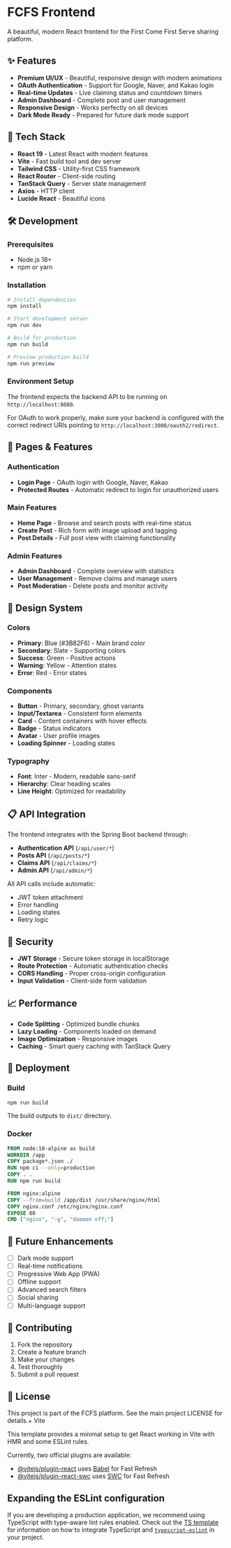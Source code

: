 # FCFS Frontend

A beautiful, modern React frontend for the First Come First Serve sharing platform.

## ✨ Features

- **Premium UI/UX** - Beautiful, responsive design with modern animations
- **OAuth Authentication** - Support for Google, Naver, and Kakao login
- **Real-time Updates** - Live claiming status and countdown timers
- **Admin Dashboard** - Complete post and user management
- **Responsive Design** - Works perfectly on all devices
- **Dark Mode Ready** - Prepared for future dark mode support

## 🚀 Tech Stack

- **React 19** - Latest React with modern features
- **Vite** - Fast build tool and dev server
- **Tailwind CSS** - Utility-first CSS framework
- **React Router** - Client-side routing
- **TanStack Query** - Server state management
- **Axios** - HTTP client
- **Lucide React** - Beautiful icons

## 🛠️ Development

### Prerequisites

- Node.js 18+ 
- npm or yarn

### Installation

```bash
# Install dependencies
npm install

# Start development server
npm run dev

# Build for production
npm run build

# Preview production build
npm run preview
```

### Environment Setup

The frontend expects the backend API to be running on `http://localhost:8080`. 

For OAuth to work properly, make sure your backend is configured with the correct redirect URIs pointing to `http://localhost:3000/oauth2/redirect`.

## 📱 Pages & Features

### Authentication
- **Login Page** - OAuth login with Google, Naver, Kakao
- **Protected Routes** - Automatic redirect to login for unauthorized users

### Main Features
- **Home Page** - Browse and search posts with real-time status
- **Create Post** - Rich form with image upload and tagging
- **Post Details** - Full post view with claiming functionality

### Admin Features
- **Admin Dashboard** - Complete overview with statistics
- **User Management** - Remove claims and manage users
- **Post Moderation** - Delete posts and monitor activity

## 🎨 Design System

### Colors
- **Primary**: Blue (#3B82F6) - Main brand color
- **Secondary**: Slate - Supporting colors
- **Success**: Green - Positive actions
- **Warning**: Yellow - Attention states
- **Error**: Red - Error states

### Components
- **Button** - Primary, secondary, ghost variants
- **Input/Textarea** - Consistent form elements
- **Card** - Content containers with hover effects
- **Badge** - Status indicators
- **Avatar** - User profile images
- **Loading Spinner** - Loading states

### Typography
- **Font**: Inter - Modern, readable sans-serif
- **Hierarchy**: Clear heading scales
- **Line Height**: Optimized for readability

## 📋 API Integration

The frontend integrates with the Spring Boot backend through:

- **Authentication API** (`/api/user/*`)
- **Posts API** (`/api/posts/*`) 
- **Claims API** (`/api/claims/*`)
- **Admin API** (`/api/admin/*`)

All API calls include automatic:
- JWT token attachment
- Error handling
- Loading states
- Retry logic

## 🔐 Security

- **JWT Storage** - Secure token storage in localStorage
- **Route Protection** - Automatic authentication checks
- **CORS Handling** - Proper cross-origin configuration
- **Input Validation** - Client-side form validation

## 📈 Performance

- **Code Splitting** - Optimized bundle chunks
- **Lazy Loading** - Components loaded on demand
- **Image Optimization** - Responsive images
- **Caching** - Smart query caching with TanStack Query

## 🚀 Deployment

### Build

```bash
npm run build
```

The build outputs to `dist/` directory.

### Docker

```dockerfile
FROM node:18-alpine as build
WORKDIR /app
COPY package*.json ./
RUN npm ci --only=production
COPY . .
RUN npm run build

FROM nginx:alpine
COPY --from=build /app/dist /usr/share/nginx/html
COPY nginx.conf /etc/nginx/nginx.conf
EXPOSE 80
CMD ["nginx", "-g", "daemon off;"]
```

## 🎯 Future Enhancements

- [ ] Dark mode support
- [ ] Real-time notifications
- [ ] Progressive Web App (PWA)
- [ ] Offline support
- [ ] Advanced search filters
- [ ] Social sharing
- [ ] Multi-language support

## 🤝 Contributing

1. Fork the repository
2. Create a feature branch
3. Make your changes
4. Test thoroughly
5. Submit a pull request

## 📄 License

This project is part of the FCFS platform. See the main project LICENSE for details.+ Vite

This template provides a minimal setup to get React working in Vite with HMR and some ESLint rules.

Currently, two official plugins are available:

- [@vitejs/plugin-react](https://github.com/vitejs/vite-plugin-react/blob/main/packages/plugin-react) uses [Babel](https://babeljs.io/) for Fast Refresh
- [@vitejs/plugin-react-swc](https://github.com/vitejs/vite-plugin-react/blob/main/packages/plugin-react-swc) uses [SWC](https://swc.rs/) for Fast Refresh

## Expanding the ESLint configuration

If you are developing a production application, we recommend using TypeScript with type-aware lint rules enabled. Check out the [TS template](https://github.com/vitejs/vite/tree/main/packages/create-vite/template-react-ts) for information on how to integrate TypeScript and [`typescript-eslint`](https://typescript-eslint.io) in your project.
